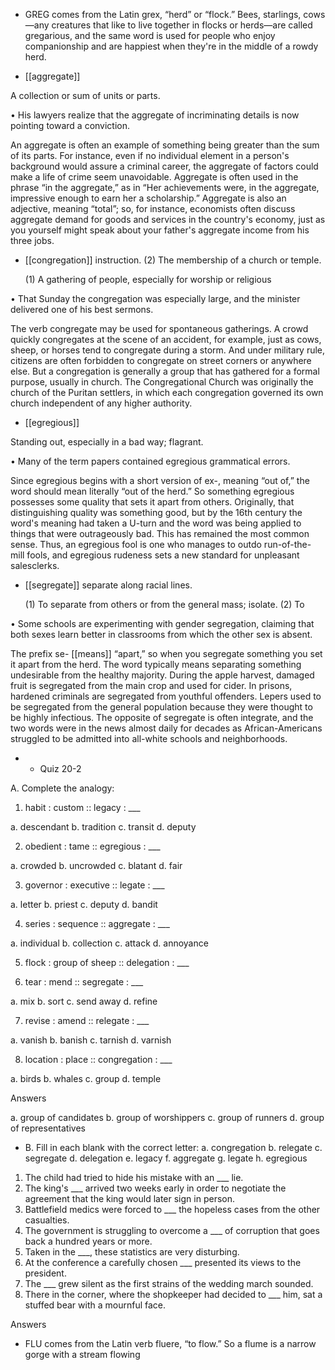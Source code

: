 - GREG comes from the Latin grex, “herd” or “flock.” Bees, starlings, cows—any creatures that like
to live together in flocks or herds—are called gregarious, and the same word is used for people who
enjoy companionship and are happiest when they're in the middle of a rowdy herd.

- [[aggregate]] 

 A collection or sum of units or parts. 

• His lawyers realize that the aggregate of incriminating details is now pointing toward a conviction. 

An aggregate is often an example of something being greater than the sum of its parts. For instance,
even if no individual element in a person's background would assure a criminal career, the aggregate
of factors could make a life of crime seem unavoidable. Aggregate is often used in the phrase “in the
aggregate,”  as  in  “Her  achievements  were,  in  the  aggregate,  impressive  enough  to  earn  her  a
scholarship.”  Aggregate  is  also  an  adjective,  meaning  “total”;  so,  for  instance,  economists  often
discuss aggregate demand for goods and services in the country's economy, just as you yourself might
speak about your father's aggregate income from his three jobs.

- [[congregation]] 
instruction. (2) The membership of a church or temple. 

  (1)  A  gathering  of  people,  especially  for  worship  or  religious

•  That  Sunday  the  congregation  was  especially  large,  and  the  minister  delivered  one  of  his  best
sermons. 

The verb congregate  may  be  used  for  spontaneous  gatherings.  A  crowd  quickly  congregates  at  the
scene of an accident, for example, just as cows, sheep, or horses tend to congregate during a storm.
And under military rule, citizens are often forbidden to congregate on street corners or anywhere else.
But a congregation is generally a group that has gathered for a formal purpose, usually in church. The
Congregational Church was originally the church of the Puritan settlers, in which each congregation
governed its own church independent of any higher authority.

- [[egregious]] 

 Standing out, especially in a bad way; flagrant. 

• Many of the term papers contained egregious grammatical errors. 

Since egregious begins with a short version of ex-, meaning “out of,” the word should mean literally
“out  of  the  herd.”  So  something  egregious  possesses  some  quality  that  sets  it  apart  from  others.
Originally, that distinguishing quality was something good, but by the 16th century the word's meaning
had  taken  a  U-turn  and  the  word  was  being  applied  to  things  that  were  outrageously  bad.  This  has
remained the most common sense. Thus, an egregious fool is one who manages to outdo run-of-the-
mill fools, and egregious rudeness sets a new standard for unpleasant salesclerks.

- [[segregate]] 
separate along racial lines. 

  (1)  To  separate  from  others  or  from  the  general  mass;  isolate.  (2)  To

•  Some  schools  are  experimenting  with  gender  segregation,  claiming  that  both  sexes  learn  better  in
classrooms from which the other sex is absent. 

The prefix se- [[means]] “apart,” so when you segregate something you set it apart from the herd. The
word typically means separating something undesirable from the healthy majority. During the apple
harvest,  damaged  fruit  is  segregated  from  the  main  crop  and  used  for  cider.  In  prisons,  hardened
criminals  are  segregated  from  youthful  offenders.  Lepers  used  to  be  segregated  from  the  general
population  because  they  were  thought  to  be  highly  infectious.  The  opposite  of  segregate  is  often
integrate,  and  the  two  words  were  in  the  news  almost  daily  for  decades  as  African-Americans
struggled to be admitted into all-white schools and neighborhoods.

- - Quiz 20-2

A. Complete the analogy:
1. habit : custom :: legacy : ___

a. descendant b. tradition c. transit d. deputy

2. obedient : tame :: egregious : ___

a. crowded b. uncrowded c. blatant d. fair

3. governor : executive :: legate : ___

a. letter b. priest c. deputy d. bandit

4. series : sequence :: aggregate : ___

a. individual b. collection c. attack d. annoyance

5. flock : group of sheep :: delegation : ___

6. tear : mend :: segregate : ___

a. mix b. sort c. send away d. refine

7. revise : amend :: relegate : ___

a. vanish b. banish c. tarnish d. varnish

8. location : place :: congregation : ___

a. birds b. whales c. group d. temple

Answers

a. group of candidates b. group of worshippers c. group of runners d. group of representatives

- B. Fill in each blank with the correct letter:
a. congregation
b. relegate
c. segregate
d. delegation
e. legacy
f. aggregate
g. legate
h. egregious
1. The child had tried to hide his mistake with an ___ lie.
2.  The  king's  ___  arrived  two  weeks  early  in  order  to  negotiate  the  agreement  that  the  king  would
later sign in person.
3. Battlefield medics were forced to ___ the hopeless cases from the other casualties.
4. The government is struggling to overcome a ___ of corruption that goes back a hundred years or
more.
5. Taken in the ___, these statistics are very disturbing.
6. At the conference a carefully chosen ___ presented its views to the president.
7. The ___ grew silent as the first strains of the wedding march sounded.
8.  There  in  the  corner,  where  the  shopkeeper  had  decided  to  ___  him,  sat  a  stuffed  bear  with  a
mournful face.

Answers

- FLU comes from the Latin verb fluere, “to flow.” So a flume is a narrow gorge with a stream flowing
